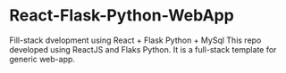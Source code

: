 # React-Flask-Python-WebApp
Fill-stack dvelopment using React + Flask Python + MySql
This repo developed using ReactJS and Flaks Python. It is a full-stack template for generic web-app.
